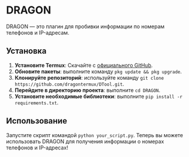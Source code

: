 # DRAGON

DRAGON — это плагин для пробивки информации по номерам телефонов и IP-адресам.

## Установка

1. **Установите Termux**: Скачайте с [официального GitHub](https://github.com/termux/termux-app/releases).
2. **Обновите пакеты**: выполните команду `pkg update && pkg upgrade`.
3. **Клонируйте репозиторий**: используйте команду `git clone https://github.com/dragontermux/DTool.git`.
4. **Перейдите в директорию проекта**: выполните `cd DRAGON`.
5. **Установите необходимые библиотеки**: выполните `pip install -r requirements.txt`.

## Использование

Запустите скрипт командой `python your_script.py`. Теперь вы можете использовать DRAGON для получения информации о номерах телефонов и IP-адресах!
